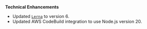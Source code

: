 **Technical Enhancements**

* Updated [`Lerna`](https://lerna.js.org/) to version 6.
* Updated AWS CodeBuild integration to use Node.js version 20.